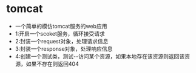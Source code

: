 # tomcat
* 一个简单的模仿tomcat服务的web应用
 * 1:开启一个scoket服务，循环接受请求
 * 2:封装一个request对象，处理请求信息
 * 3:封装一个response对象，处理响应信息
 * 4:创建一个测试类，测试--访问某个资源，如果本地存在该资源则返回该资源，如果不存在则返回404
